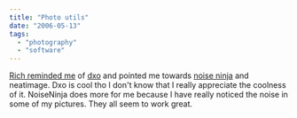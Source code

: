 ```yaml
---
title: "Photo utils"
date: "2006-05-13"
tags: 
  - "photography"
  - "software"
---
```


[Rich reminded me](http://www.tongfamily.com/photography/noise_ninja_neat_image_and_dxo.php) of [dxo](http://dxo.com/en/photo/home/default.php) and pointed me towards [noise ninja](http://www.picturecode.com/) and neatimage. Dxo is cool tho I don't know that I really appreciate the coolness of it. NoiseNinja does more for me because I have really noticed the noise in some of my pictures. They all seem to work great.

